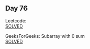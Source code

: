 ## Day 76

Leetcode:      
[SOLVED]()

GeeksForGeeks: Subarray with 0 sum       
[SOLVED](https://www.geeksforgeeks.org/problems/subarray-with-0-sum-1587115621/1)